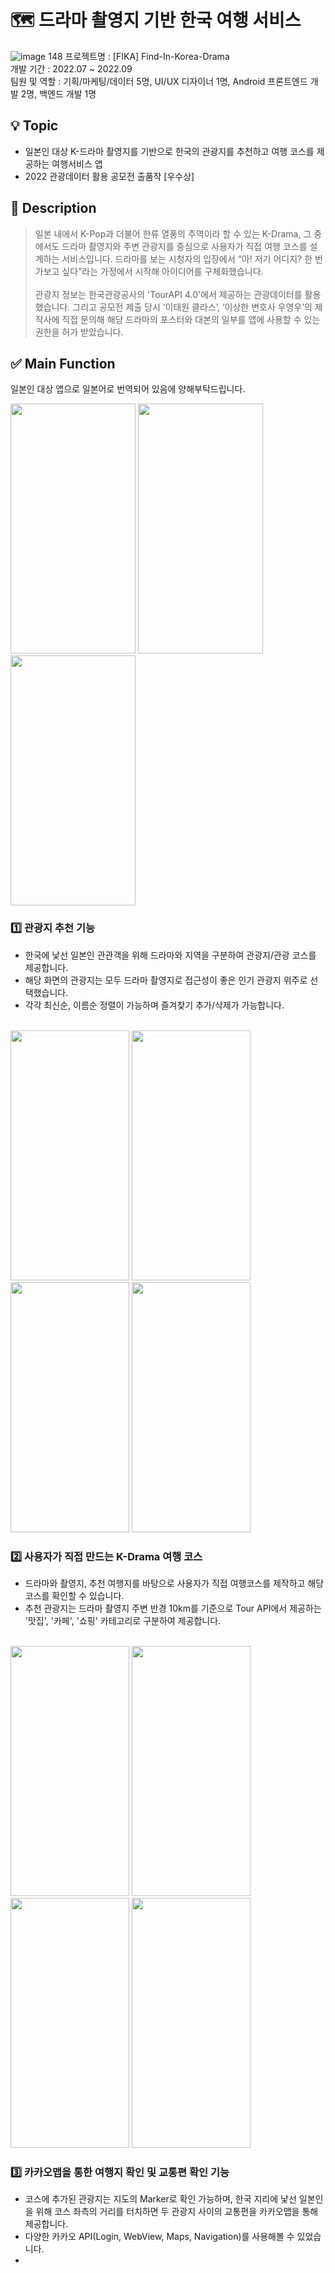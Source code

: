 # 🗺️ 드라마 촬영지 기반 한국 여행 서비스 

![image 148](https://user-images.githubusercontent.com/98886487/221552738-58ba3d1c-538c-4931-86b2-23329b7f7306.png)
프로젝트명 : [FIKA] Find-In-Korea-Drama   
개발 기간 : 2022.07 ~ 2022.09   
팀원 및 역할 : 기획/마케팅/데이터 5명, UI/UX 디자이너 1명, Android 프론트엔드 개발 2명, 백엔드 개발 1명   

## 💡 Topic
* 일본인 대상 K-드라마 촬영지를 기반으로 한국의 관광지를 추천하고 여행 코스를 제공하는 여행서비스 앱
* 2022 관광데이터 활용 공모전 출품작 [우수상] 

## 📝 Description
> 일본 내에서 K-Pop과 더불어 한류 열풍의 주역이라 할 수 있는 K-Drama, 그 중에서도 드라마 촬영지와 주변 관광지를 중심으로 사용자가 직접 여행 코스를 설계하는 서비스입니다. 
드라마를 보는 시청자의 입장에서 “아! 저기 어디지? 한 번 가보고 싶다”라는 가정에서 시작해 아이디어를 구체화했습니다.<br><br>
관광지 정보는 한국관광공사의 'TourAPI 4.0'에서 제공하는 관광데이터를 활용했습니다.
그리고 공모전 제출 당시 ‘이태원 클라스’, ‘이상한 변호사 우영우’의 제작사에 직접 문의해 해당 드라마의 포스터와 대본의 일부를 앱에 사용할 수 있는 권한을 허가 받았습니다.

## ✅ Main Function
<p>
일본인 대상 앱으로 일본어로 번역되어 있음에 양해부탁드립니다.
<div>
  <img src="https://user-images.githubusercontent.com/98886487/223594131-0bfef979-9b69-4bf3-85a4-8fd7b267a14f.png" width="200" height="400" /> 
  <img src="https://user-images.githubusercontent.com/98886487/221556632-a32c2490-6722-415a-9f1e-b05e4816a48e.png" width="200" height="400" /> 
  <img src="https://user-images.githubusercontent.com/98886487/221557928-223ce860-aec3-48da-92b4-ad3035c62a5f.png" width="200" height="400" />
</div>
</p>

### 1️⃣ 관광지 추천 기능   
* 한국에 낯선 일본인 관관객을 위해 드라마와 지역을 구분하여 관광지/관광 코스를 제공합니다.
* 해당 화면의 관광지는 모두 드라마 촬영지로 접근성이 좋은 인기 관광지 위주로 선택했습니다.
* 각각 최신순, 이름순 정렬이 가능하며 즐겨찾기 추가/삭제가 가능합니다.
<br>

<div>
  <img src="https://user-images.githubusercontent.com/98886487/224473841-ea02d5a8-5b51-48a2-9ec4-ecea3136e81d.png" width="190" height="400" /> 
  <img src="https://user-images.githubusercontent.com/98886487/224476657-599816bd-c9b1-40be-b8e3-3d1b2ec416d0.png" width="190" height="400" /> 
  <img src="https://user-images.githubusercontent.com/98886487/224476647-0d49c389-1fc5-40e1-89d6-05b6fd02dca8.png" width="190" height="400" /> 
  <img src="https://user-images.githubusercontent.com/98886487/224476647-0d49c389-1fc5-40e1-89d6-05b6fd02dca8.png" width="190" height="400" /> 
</div>   

### 2️⃣ 사용자가 직접 만드는 K-Drama 여행 코스
* 드라마와 촬영지, 추천 여행지를 바탕으로 사용자가 직접 여행코스를 제작하고 해당 코스를 확인할 수 있습니다.
* 추천 관광지는 드라마 촬영지 주변 반경 10km를 기준으로 Tour API에서 제공하는 '맛집', '카페', '쇼핑' 카테고리로 구분하여 제공합니다.
<br>

<div> 
  <img src="https://user-images.githubusercontent.com/98886487/224475939-220585ae-a7bb-4df4-ab1f-0afb0e8dfb91.png" width="190" height="400" /> 
  <img src="https://user-images.githubusercontent.com/98886487/224475887-19dc757b-0811-4171-9abb-0b7d9ae671ee.png" width="190" height="400" /> 
  <img src="https://user-images.githubusercontent.com/98886487/224475963-8ca71c3b-bbbc-4edf-a947-201a988da7d8.png" width="190" height="400" />
  <img src="https://user-images.githubusercontent.com/98886487/224475996-ae655e87-6dbc-44c8-9d0d-d19c484ba643.png" width="190" height="400" />
</div>

### 3️⃣ 카카오맵을 통한 여행지 확인 및 교통편 확인 기능 
* 코스에 추가된 관광지는 지도의 Marker로 확인 가능하며, 한국 지리에 낯선 일본인을 위해 코스 좌측의 거리를 터치하면 두 관광지 사이의 교통편을 카카오맵을 통해 제공합니다.
* 다양한 카카오 API(Login, WebView, Maps, Navigation)를 사용해볼 수 있었습니다.
* 
<br>

